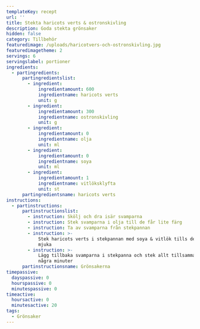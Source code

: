 ```yaml
---
templateKey: recept
url: ''
title: Stekta haricots verts & ostronskivling
description: Goda stekta grönsaker
hidden: false
category: Tillbehör
featuredimage: /uploads/haricotvers-och-ostronskivling.jpg
featuredimagetheme: 2
servings: 6
servingslabel: portioner
ingredients:
  - partingredients:
      partingredientslist:
        - ingredient:
            ingredientamount: 600
            ingredientname: haricots verts
            unit: g
        - ingredient:
            ingredientamount: 300
            ingredientname: ostronskivling
            unit: g
        - ingredient:
            ingredientamount: 0
            ingredientname: olja
            unit: ml
        - ingredient:
            ingredientamount: 0
            ingredientname: soya
            unit: ml
        - ingredient:
            ingredientamount: 1
            ingredientname: vitlöksklyfta
            unit: st
      partingredientsname: haricots verts
instructions:
  - partinstructions:
      partinstructionslist:
        - instruction: Skölj och dra isär svamparna
        - instruction: Stek svamparna i olja till de får lite färg
        - instruction: Ta av svamparna från stekpannan
        - instruction: >-
            Stek haricots verts i stekpannan med soya & vitlök tills de blir
            mjuka
        - instruction: >-
            Lägg tillbaka svamparna i stekpanna och stek allt tillsammans i
            några minuter
      partinstructionsname: Grönsakerna
timepassive:
  dayspassive: 0
  hourspassive: 0
  minutespassive: 0
timeactive:
  hoursactive: 0
  minutesactive: 20
tags:
  - Grönsaker
---
```


